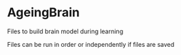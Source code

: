 # AgeingBrain
Files to build brain model during learning

Files can be run in order or independently if files are saved
